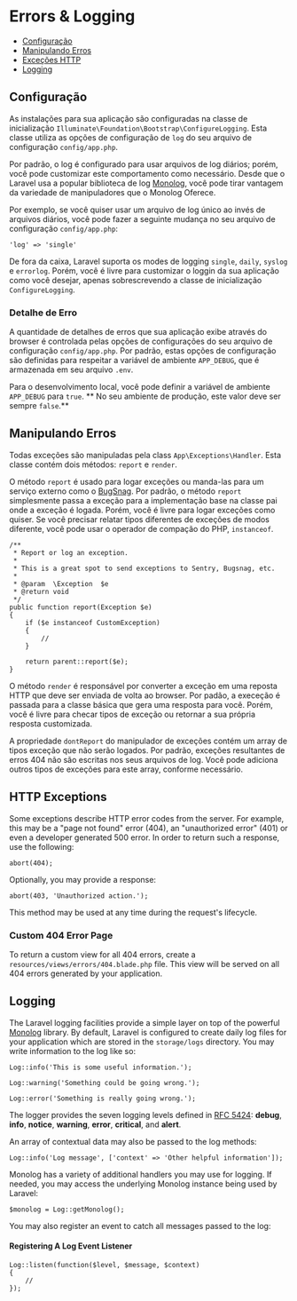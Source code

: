 # Errors & Logging

- [Configuração](#configuration)
- [Manipulando Erros](#handling-errors)
- [Exceções HTTP](#http-exceptions)
- [Logging](#logging)

<a name="configuration"></a>
## Configuração

As instalações para sua aplicação são configuradas na classe de inicialização  `Illuminate\Foundation\Bootstrap\ConfigureLogging`. Esta classe utiliza as opções de configuração de `log` do seu arquivo de configuração `config/app.php`.

Por padrão, o log é configurado para usar arquivos de log diários; porém, você pode customizar este comportamento como necessário. Desde que o Laravel usa a popular biblioteca de log [Monolog](https://github.com/Seldaek/monolog), você pode tirar vantagem da variedade de manipuladores que o Monolog Oferece.

Por exemplo, se você quiser usar um arquivo de log único ao invés de arquivos diários, você pode fazer a seguinte mudança no seu arquivo de configuração `config/app.php`:

	'log' => 'single'

De fora da caixa, Laravel suporta os modes de logging `single`, `daily`, `syslog` e `errorlog`. Porém, você é livre para customizar o loggin da sua aplicação como você desejar, apenas sobrescrevendo a classe de inicialização `ConfigureLogging`.  

### Detalhe de Erro

A quantidade de detalhes de erros que sua aplicação exibe através do browser é controlada pelas opções de configurações do seu arquivo de configuração `config/app.php`. Por padrão, estas opções de configuração são definidas para respeitar a variável de ambiente `APP_DEBUG`, que é armazenada em seu arquivo `.env`. 

Para o desenvolvimento local, você pode definir a variável de ambiente `APP_DEBUG` para `true`. ** No seu ambiente de produção, este valor deve ser sempre `false`.** 

<a name="handling-errors"></a>
## Manipulando Erros 

Todas exceções são manipuladas pela class `App\Exceptions\Handler`. Esta classe contém dois métodos: `report` e `render`.

O método `report` é usado para logar exceções ou manda-las para um serviço externo como o [BugSnag](https://bugsnag.com). Por padrão, o método `report` simplesmente passa a exceção para a implementação base na classe pai onde a exceção é logada. Porém, você é livre para logar exceções como quiser. Se você precisar relatar tipos diferentes de exceções de modos diferente, você pode usar o operador de compação do PHP, `instanceof`.

	/**
	 * Report or log an exception.
	 *
	 * This is a great spot to send exceptions to Sentry, Bugsnag, etc.
	 *
	 * @param  \Exception  $e
	 * @return void
	 */
	public function report(Exception $e)
	{
		if ($e instanceof CustomException)
		{
			//
		}

		return parent::report($e);
	}

O método `render` é responsável por converter a exceção em uma reposta HTTP que deve ser enviada de volta ao browser. Por padão, a execeção é passada para a classe básica que gera uma resposta para você. Porém, você é livre para checar tipos de exceção ou retornar a sua própria resposta customizada.

A propriedade `dontReport` do manipulador de exceções contém um array de tipos exceção que não serão logados. Por padrão, exceções resultantes de erros 404 não são escritas nos seus arquivos de log. Você pode adiciona outros tipos de exceções para este array, conforme necessário.

<a name="http-exceptions"></a>
## HTTP Exceptions

Some exceptions describe HTTP error codes from the server. For example, this may be a "page not found" error (404), an "unauthorized error" (401) or even a developer generated 500 error. In order to return such a response, use the following:

	abort(404);

Optionally, you may provide a response:

	abort(403, 'Unauthorized action.');

This method may be used at any time during the request's lifecycle.

### Custom 404 Error Page

To return a custom view for all 404 errors, create a `resources/views/errors/404.blade.php` file. This view will be served on all 404 errors generated by your application.

<a name="logging"></a>
## Logging

The Laravel logging facilities provide a simple layer on top of the powerful [Monolog](http://github.com/seldaek/monolog) library. By default, Laravel is configured to create daily log files for your application which are stored in the `storage/logs` directory. You may write information to the log like so:

	Log::info('This is some useful information.');

	Log::warning('Something could be going wrong.');

	Log::error('Something is really going wrong.');

The logger provides the seven logging levels defined in [RFC 5424](http://tools.ietf.org/html/rfc5424): **debug**, **info**, **notice**, **warning**, **error**, **critical**, and **alert**.

An array of contextual data may also be passed to the log methods:

	Log::info('Log message', ['context' => 'Other helpful information']);

Monolog has a variety of additional handlers you may use for logging. If needed, you may access the underlying Monolog instance being used by Laravel:

	$monolog = Log::getMonolog();

You may also register an event to catch all messages passed to the log:

#### Registering A Log Event Listener

	Log::listen(function($level, $message, $context)
	{
		//
	});
